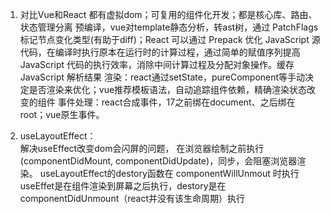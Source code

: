 1. 对比Vue和React
都有虚拟dom；可复用的组件化开发；都是核心库、路由、状态管理分离
预编译，vue对template静态分析，转ast树，通过 PatchFlags 标记节点变化类型(有助于diff)；React 可以通过 Prepack 优化 JavaScript 源代码，在编译时执行原本在运行时的计算过程，通过简单的赋值序列提高 JavaScript 代码的执行效率，消除中间计算过程及分配对象操作。缓存 JavaScript 解析结果
渲染：react通过setState，pureComponent等手动决定是否渲染来优化；vue推荐模板语法，自动追踪组件依赖，精确渲染状态改变的组件
事件处理：react合成事件，17之前绑在document、之后绑在root；vue原生事件。


2. useLayoutEffect：  
解决useEffect改变dom会闪屏的问题，
在浏览器绘制之前执行(componentDidMount, componentDidUpdate)，同步，会阻塞浏览器渲染。
useLayoutEffect的destory函数在 componentWillUnmout 时执行
useEffet是在组件渲染到屏幕之后执行，destory是在componentDidUnmount（react并没有该生命周期）执行

